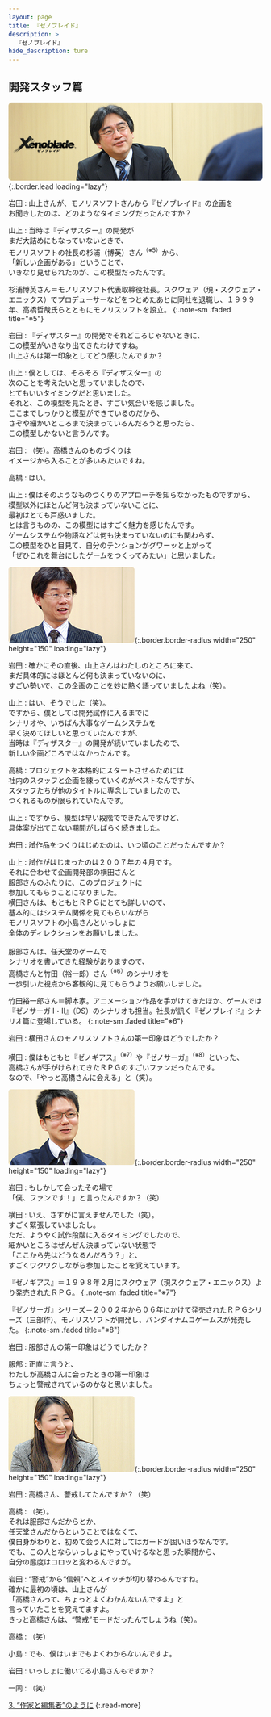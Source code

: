 ```yaml
---
layout: page
title: 『ゼノブレイド』
description: >
  『ゼノブレイド』
hide_description: ture
---
```


## 開発スタッフ篇

![](/interviews/jp/wii/sx4j/vol3/img/mainvisual2.jpg){:.border.lead loading="lazy"}

岩田
: 山上さんが、モノリスソフトさんから『ゼノブレイド』の企画を<br>お聞きしたのは、どのようなタイミングだったんですか？

山上
: 当時は『ディザスター』の開発が<br>まだ大詰めにもなっていないときで、<br>モノリスソフトの社長の杉浦（博英）さん<sup>（※5）</sup>から、<br>「新しい企画がある」ということで、<br>いきなり見せられたのが、この模型だったんです。

杉浦博英さん＝モノリスソフト代表取締役社長。スクウェア（現・スクウェア・エニックス）でプロデューサーなどをつとめたあとに同社を退職し、１９９９年、高橋哲哉氏らとともにモノリスソフトを設立。
{:.note-sm .faded title="※5"}

岩田
: 『ディザスター』の開発でそれどころじゃないときに、<br>この模型がいきなり出てきたわけですね。<br>山上さんは第一印象としてどう感じたんですか？

山上
: 僕としては、そろそろ『ディザスター』の<br>次のことを考えたいと思っていましたので、<br>とてもいいタイミングだと思いました。<br>それと、この模型を見たとき、すごい気合いを感じました。<br>ここまでしっかりと模型ができているのだから、<br>さぞや細かいところまで決まっているんだろうと思ったら、<br>この模型しかないと言うんです。

岩田
: （笑）。高橋さんのものづくりは<br>イメージから入ることが多いみたいですね。

高橋
: はい。

山上
: 僕はそのようなものづくりのアプローチを知らなかったものですから、<br>模型以外にほとんど何も決まっていないことに、<br>最初はとても戸惑いました。<br>とは言うものの、この模型にはすごく魅力を感じたんです。<br>ゲームシステムや物語などは何も決まっていないのにも関わらず、<br>この模型をひと目見て、自分のテンションがグワーッと上がって<br>「ぜひこれを舞台にしたゲームをつくってみたい」と思いました。

![](/interviews/jp/wii/sx4j/vol3/img/photo004.jpg){:.border.border-radius width="250" height="150" loading="lazy"}

岩田
: 確かにその直後、山上さんはわたしのところに来て、<br>まだ具体的にはほとんど何も決まっていないのに、<br>すごい勢いで、この企画のことを妙に熱く語っていましたよね（笑）。

山上
: はい、そうでした（笑）。<br>ですから、僕としては開発試作に入るまでに<br>シナリオや、いちばん大事なゲームシステムを<br>早く決めてほしいと思っていたんですが、<br>当時は『ディザスター』の開発が続いていましたので、<br>新しい企画どころではなかったんです。

高橋
: プロジェクトを本格的にスタートさせるためには<br>社内のスタッフと企画を練っていくのがベストなんですが、<br>スタッフたちが他のタイトルに専念していましたので、<br>つくれるものが限られていたんです。

山上
: ですから、模型は早い段階でできたんですけど、<br>具体案が出てこない期間がしばらく続きました。

岩田
: 試作品をつくりはじめたのは、いつ頃のことだったんですか？

山上
: 試作がはじまったのは２００７年の４月です。<br>それに合わせて企画開発部の横田さんと<br>服部さんのふたりに、このプロジェクトに<br>参加してもらうことになりました。<br>横田さんは、もともとＲＰＧにとても詳しいので、<br>基本的にはシステム関係を見てもらいながら<br>モノリスソフトの小島さんといっしょに<br>全体のディレクションをお願いしました。<br><br>服部さんは、任天堂のゲームで<br>シナリオを書いてきた経験がありますので、<br>高橋さんと竹田（裕一郎）さん<sup>（※6）</sup>のシナリオを<br>一歩引いた視点から客観的に見てもらうようお願いしました。

竹田裕一郎さん＝脚本家。アニメーション作品を手がけてきたほか、ゲームでは『ゼノサーガ I・II』（DS）のシナリオも担当。社長が訊く『ゼノブレイド』シナリオ篇に登場している。
{:.note-sm .faded title="※6"}

岩田
: 横田さんのモノリスソフトさんの第一印象はどうでしたか？

横田
: 僕はもともと『ゼノギアス』<sup>（※7）</sup>や『ゼノサーガ』<sup>（※8）</sup>といった、<br>高橋さんが手がけられてきたＲＰＧのすごいファンだったんです。<br>なので、「やっと高橋さんに会える」と（笑）。

![](/interviews/jp/wii/sx4j/vol3/img/photo005.jpg){:.border.border-radius width="250" height="150" loading="lazy"}

岩田
: もしかして会ったその場で<br>「僕、ファンです！」と言ったんですか？（笑）

横田
: いえ、さすがに言えませんでした（笑）。<br>すごく緊張していましたし。<br>ただ、ようやく試作段階に入るタイミングでしたので、<br>細かいところはぜんぜん決まっていない状態で<br>「ここから先はどうなるんだろう？」と、<br>すごくワクワクしながら参加したことを覚えています。

『ゼノギアス』＝１９９８年２月にスクウェア（現スクウェア・エニックス）より発売されたＲＰＧ。
{:.note-sm .faded title="※7"}

『ゼノサーガ』シリーズ＝２００２年から０６年にかけて発売されたＲＰＧシリーズ（三部作）。モノリスソフトが開発し、バンダイナムコゲームスが発売した。
{:.note-sm .faded title="※8"}

岩田
: 服部さんの第一印象はどうでしたか？

服部
: 正直に言うと、<br>わたしが高橋さんに会ったときの第一印象は<br>ちょっと警戒されているのかなと思いました。

![](/interviews/jp/wii/sx4j/vol3/img/photo006.jpg){:.border.border-radius width="250" height="150" loading="lazy"}

岩田
: 高橋さん、警戒してたんですか？（笑）

高橋
: （笑）。<br>それは服部さんだからとか、<br>任天堂さんだからということではなくて、<br>僕自身がわりと、初めて会う人に対してはガードが固いほうなんです。<br>でも、この人とならいっしょにやっていけるなと思った瞬間から、<br>自分の態度はコロッと変わるんですが。

岩田
: “警戒”から“信頼”へとスイッチが切り替わるんですね。<br>確かに最初の頃は、山上さんが<br>「高橋さんって、ちょっとよくわかんないんですよ」と<br>言っていたことを覚えてますよ。<br>きっと高橋さんは、“警戒”モードだったんでしょうね（笑）。

高橋
: （笑）

小島
: でも、僕はいまでもよくわからないんですよ。

岩田
: いっしょに働いてる小島さんもですか？

一同
: （笑）

[3. “作家と編集者”のように](3.md)
{:.read-more}

